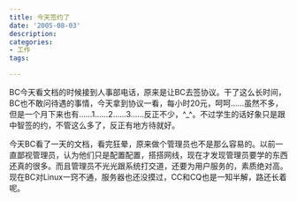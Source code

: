 ```yaml
---
title: 今天签约了
date: '2005-08-03'
description:
categories:
- 工作
tags:

---
```


BC今天看文档的时候接到人事部电话，原来是让BC去签协议。干了这么长时间，BC也不敢问待遇的事情，今天拿到协议一看，每小时20元，呵呵……虽然不多，但是一个月下来也有……1……2……3……反正不少，^_^。不过学生的话好象只是跟中智签的约，不管这么多了，反正有地方待就好。

今天BC看了一天的文档，看完狂晕，原来做个管理员也不是那么容易的。以前一直鄙视管理员，认为他们只是配置配置，搭搭网线，现在才发现管理员要学的东西还真的很多。而且管理员不光光跟系统打交道，还要为用户服务的，素质绝对高。现在BC对Linux一窍不通，服务器也还没摸过，CC和CQ也是一知半解，路还长着呢。
